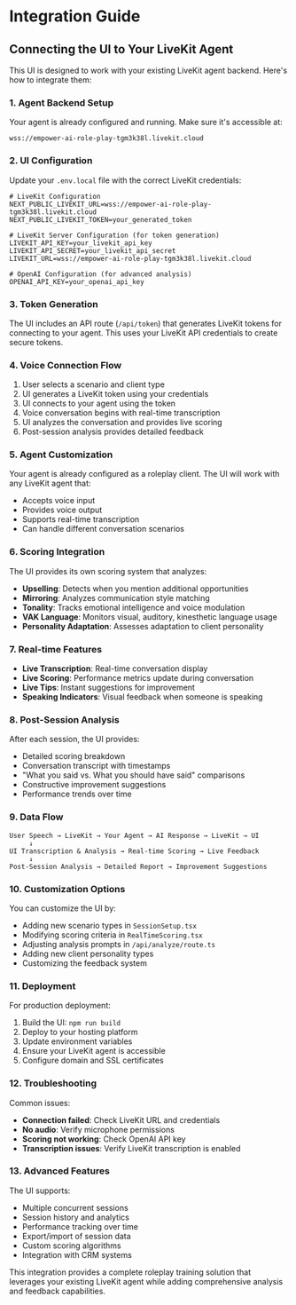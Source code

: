 # Integration Guide

## Connecting the UI to Your LiveKit Agent

This UI is designed to work with your existing LiveKit agent backend. Here's how to integrate them:

### 1. Agent Backend Setup

Your agent is already configured and running. Make sure it's accessible at:
```
wss://empower-ai-role-play-tgm3k38l.livekit.cloud
```

### 2. UI Configuration

Update your `.env.local` file with the correct LiveKit credentials:

```env
# LiveKit Configuration
NEXT_PUBLIC_LIVEKIT_URL=wss://empower-ai-role-play-tgm3k38l.livekit.cloud
NEXT_PUBLIC_LIVEKIT_TOKEN=your_generated_token

# LiveKit Server Configuration (for token generation)
LIVEKIT_API_KEY=your_livekit_api_key
LIVEKIT_API_SECRET=your_livekit_api_secret
LIVEKIT_URL=wss://empower-ai-role-play-tgm3k38l.livekit.cloud

# OpenAI Configuration (for advanced analysis)
OPENAI_API_KEY=your_openai_api_key
```

### 3. Token Generation

The UI includes an API route (`/api/token`) that generates LiveKit tokens for connecting to your agent. This uses your LiveKit API credentials to create secure tokens.

### 4. Voice Connection Flow

1. User selects a scenario and client type
2. UI generates a LiveKit token using your credentials
3. UI connects to your agent using the token
4. Voice conversation begins with real-time transcription
5. UI analyzes the conversation and provides live scoring
6. Post-session analysis provides detailed feedback

### 5. Agent Customization

Your agent is already configured as a roleplay client. The UI will work with any LiveKit agent that:

- Accepts voice input
- Provides voice output
- Supports real-time transcription
- Can handle different conversation scenarios

### 6. Scoring Integration

The UI provides its own scoring system that analyzes:
- **Upselling**: Detects when you mention additional opportunities
- **Mirroring**: Analyzes communication style matching
- **Tonality**: Tracks emotional intelligence and voice modulation
- **VAK Language**: Monitors visual, auditory, kinesthetic language usage
- **Personality Adaptation**: Assesses adaptation to client personality

### 7. Real-time Features

- **Live Transcription**: Real-time conversation display
- **Live Scoring**: Performance metrics update during conversation
- **Live Tips**: Instant suggestions for improvement
- **Speaking Indicators**: Visual feedback when someone is speaking

### 8. Post-Session Analysis

After each session, the UI provides:
- Detailed scoring breakdown
- Conversation transcript with timestamps
- "What you said vs. What you should have said" comparisons
- Constructive improvement suggestions
- Performance trends over time

### 9. Data Flow

```
User Speech → LiveKit → Your Agent → AI Response → LiveKit → UI
     ↓
UI Transcription & Analysis → Real-time Scoring → Live Feedback
     ↓
Post-Session Analysis → Detailed Report → Improvement Suggestions
```

### 10. Customization Options

You can customize the UI by:
- Adding new scenario types in `SessionSetup.tsx`
- Modifying scoring criteria in `RealTimeScoring.tsx`
- Adjusting analysis prompts in `/api/analyze/route.ts`
- Adding new client personality types
- Customizing the feedback system

### 11. Deployment

For production deployment:
1. Build the UI: `npm run build`
2. Deploy to your hosting platform
3. Update environment variables
4. Ensure your LiveKit agent is accessible
5. Configure domain and SSL certificates

### 12. Troubleshooting

Common issues:
- **Connection failed**: Check LiveKit URL and credentials
- **No audio**: Verify microphone permissions
- **Scoring not working**: Check OpenAI API key
- **Transcription issues**: Verify LiveKit transcription is enabled

### 13. Advanced Features

The UI supports:
- Multiple concurrent sessions
- Session history and analytics
- Performance tracking over time
- Export/import of session data
- Custom scoring algorithms
- Integration with CRM systems

This integration provides a complete roleplay training solution that leverages your existing LiveKit agent while adding comprehensive analysis and feedback capabilities.
